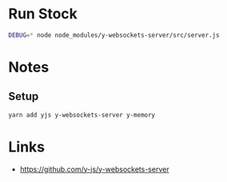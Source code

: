 # Run Stock
```sh
DEBUG=* node node_modules/y-websockets-server/src/server.js
```
# Notes

## Setup

```sh
yarn add yjs y-websockets-server y-memory
```


# Links

- https://github.com/y-js/y-websockets-server